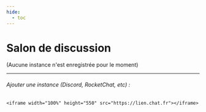 ```yaml
---
hide:
  - toc
---
```


# Salon de discussion

(Aucune instance n'est enregistrée pour le moment)

---

###### Ajouter une instance (Discord, RocketChat, etc) :

```<iframe width="100%" height="550" src="https://lien.chat.fr"></iframe>```


<style>
  body {text-align: justify}
  .md-content__button {
    display: none;
  }
</style>